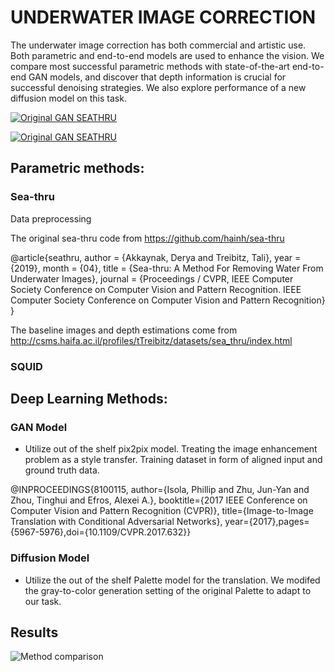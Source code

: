 # UNDERWATER IMAGE CORRECTION


The underwater image correction has both commercial and artistic use. Both parametric and end-to-end models are used to enhance the vision. We compare most successful parametric methods with state-of-the-art end-to-end GAN models, and discover that depth information is crucial for successful denoising strategies. We also explore performance of a new diffusion model on this task.

[![Original GAN SEATHRU](https://img.youtube.com/vi/jmMjNaARCiE/0.jpg)](https://youtu.be/jmMjNaARCiE  "Original GAN SEATHRU")

[![Original GAN SEATHRU](https://img.youtube.com/vi/BBAWEzrvduE/0.jpg)](https://youtu.be/BBAWEzrvduE  "Original GAN SEATHRU")




## Parametric methods:

### Sea-thru

Data preprocessing  


The original sea-thru code from https://github.com/hainh/sea-thru

@article{seathru,
author = {Akkaynak, Derya and Treibitz, Tali},
year = {2019},
month = {04},
title = {Sea-thru: A Method For Removing Water From Underwater Images},
journal = {Proceedings / CVPR, IEEE Computer Society Conference on Computer Vision and Pattern Recognition. IEEE Computer Society Conference on Computer Vision and Pattern Recognition}
}

The baseline images and depth estimations come from http://csms.haifa.ac.il/profiles/tTreibitz/datasets/sea_thru/index.html







### SQUID


## Deep Learning Methods:

### GAN Model

- Utilize out of the shelf pix2pix model. Treating the image enhancement problem as a style transfer. Training dataset in form of aligned input and ground truth data. 

@INPROCEEDINGS{8100115,
  author={Isola, Phillip and Zhu, Jun-Yan and Zhou, Tinghui and Efros, Alexei A.},
  booktitle={2017 IEEE Conference on Computer Vision and Pattern Recognition (CVPR)}, 
  title={Image-to-Image Translation with Conditional Adversarial Networks}, 
  year={2017},pages={5967-5976},doi={10.1109/CVPR.2017.632}}



### Diffusion Model

- Utilize the out of the shelf Palette model for the translation. We modifed the gray-to-color generation setting of the original Palette to adapt to our task.


## Results

![Method comparison](https://github.com/khleeloo/uwh_project/blob/master/Comparison.png?raw=true "Method comparison")

